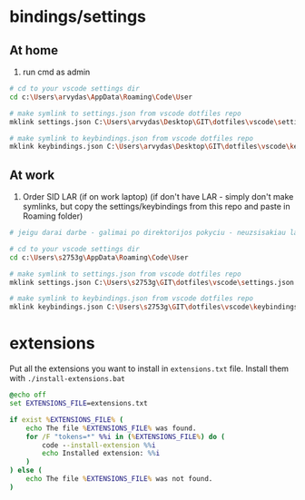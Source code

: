 # bindings/settings

## At home

1. run cmd as admin

```bash
# cd to your vscode settings dir
cd c:\Users\arvydas\AppData\Roaming\Code\User

# make symlink to settings.json from vscode dotfiles repo
mklink settings.json C:\Users\arvydas\Desktop\GIT\dotfiles\vscode\settings.json

# make symlink to keybindings.json from vscode dotfiles repo
mklink keybindings.json C:\Users\arvydas\Desktop\GIT\dotfiles\vscode\keybindings.json
```

## At work

1. Order SID LAR (if on work laptop) (if don't have LAR - simply don't make symlinks, but copy the settings/keybindings from this repo and paste in Roaming folder)

```bash
# jeigu darai darbe - galimai po direktorijos pokyciu - neuzsisakiau lar ir pridejau fiziskai tuos failiukus i roaming/code/user forlderi, ne symlinkas

# cd to your vscode settings dir
cd c:\Users\s2753g\AppData\Roaming\Code\User

# make symlink to settings.json from vscode dotfiles repo
mklink settings.json C:\Users\s2753g\GIT\dotfiles\vscode\settings.json

# make symlink to keybindings.json from vscode dotfiles repo
mklink keybindings.json C:\Users\s2753g\GIT\dotfiles\vscode\keybindings.json
```

# extensions

Put all the extensions you want to install in `extensions.txt` file. Install them with `./install-extensions.bat`

```bat
@echo off
set EXTENSIONS_FILE=extensions.txt

if exist %EXTENSIONS_FILE% (
    echo The file %EXTENSIONS_FILE% was found.
    for /F "tokens=*" %%i in (%EXTENSIONS_FILE%) do (
        code --install-extension %%i
        echo Installed extension: %%i
    )
) else (
    echo The file %EXTENSIONS_FILE% was not found.
)
```
